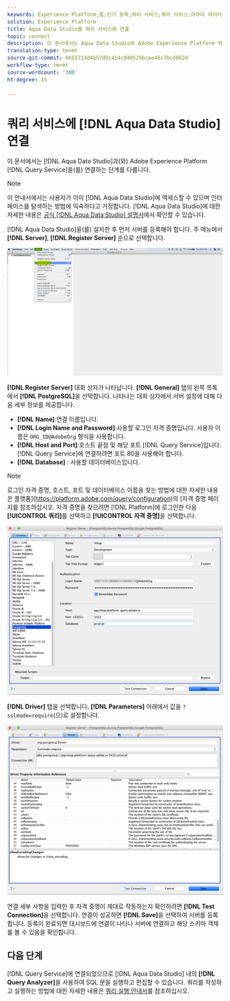 ```yaml
---
keywords: Experience Platform;홈;인기 항목;쿼리 서비스;쿼리 서비스;아쿠아 데이터 스튜디오;쿼리 서비스에 연결;;home;popular topics service;query service;
solution: Experience Platform
title: Aqua Data Studio를 쿼리 서비스에 연결
topic: connect
description: 이 문서에서는 Aqua Data Studio와 Adobe Experience Platform 쿼리 서비스를 연결하는 단계를 안내합니다.
translation-type: tm+mt
source-git-commit: 6655714d4b57d9c414cd40529bcee48c7bcd862d
workflow-type: tm+mt
source-wordcount: '300'
ht-degree: 1%

---
```



# 쿼리 서비스에 [!DNL Aqua Data Studio] 연결

이 문서에서는 [!DNL Aqua Data Studio]과(와) Adobe Experience Platform [!DNL Query Service]을(를) 연결하는 단계를 다룹니다.

>[!NOTE]
>
> 이 안내서에서는 사용자가 이미 [!DNL Aqua Data Studio]에 액세스할 수 있으며 인터페이스를 탐색하는 방법에 익숙하다고 가정합니다. [!DNL Aqua Data Studio]에 대한 자세한 내용은 [공식 [!DNL Aqua Data Studio] 설명서](https://www.aquaclusters.com/app/home/project/public/aquadatastudio/wikibook/Documentation21.1/page/0/Aqua-Data-Studio-21-1)에서 확인할 수 있습니다.

[!DNL Aqua Data Studio]을(를) 설치한 후 먼저 서버를 등록해야 합니다. 주 메뉴에서 **[!DNL Server]**, **[!DNL Register Server]** 순으로 선택합니다.

![](../images/clients/aqua-data-studio/register-server.png)

**[!DNL Register Server]** 대화 상자가 나타납니다. **[!DNL General]** 탭의 왼쪽 목록에서 **[!DNL PostgreSQL]**&#x200B;을 선택합니다. 나타나는 대화 상자에서 서버 설정에 대해 다음 세부 정보를 제공합니다.

- **[!DNL Name]**:연결 이름입니다.
- **[!DNL Login Name and Password]**:사용할 로그인 자격 증명입니다. 사용자 이름은 `ORG_ID@AdobeOrg` 형식을 사용합니다.
- **[!DNL Host and Port]**:호스트 끝점 및 해당 포트 [!DNL Query Service]입니다. [!DNL Query Service]에 연결하려면 포트 80을 사용해야 합니다.
- **[!DNL Database]** : 사용할 데이터베이스입니다.

>[!NOTE]
>
>로그인 자격 증명, 호스트, 포트 및 데이터베이스 이름을 찾는 방법에 대한 자세한 내용은 플랫폼](https://platform.adobe.com/query/configuration)의 [자격 증명 페이지를 참조하십시오. 자격 증명을 찾으려면 [!DNL Platform]에 로그인한 다음 **[!UICONTROL 쿼리]**&#x200B;를 선택하고 **[!UICONTROL 자격 증명]**&#x200B;을 선택합니다.

![](../images/clients/aqua-data-studio/register-server-general-tab.png)

**[!DNL Driver]** 탭을 선택합니다. **[!DNL Parameters]** 아래에서 값을 `?sslmode=require`(으)로 설정합니다.

![](../images/clients/aqua-data-studio/register-server-driver-tab.png)

연결 세부 사항을 입력한 후 자격 증명이 제대로 작동하는지 확인하려면 **[!DNL Test Connection]**&#x200B;을 선택합니다. 연결이 성공하면 **[!DNL Save]**&#x200B;을 선택하여 서버를 등록합니다. 등록이 완료되면 대시보드에 연결이 나타나 서버에 연결하고 해당 스키마 객체를 볼 수 있음을 확인합니다.

## 다음 단계

[!DNL Query Service]에 연결되었으므로 [!DNL Aqua Data Studio] 내의 **[!DNL Query Analyzer]**&#x200B;을 사용하여 SQL 문을 실행하고 편집할 수 있습니다. 쿼리를 작성하고 실행하는 방법에 대한 자세한 내용은 [쿼리 실행 안내서](../best-practices/writing-queries.md)를 참조하십시오.